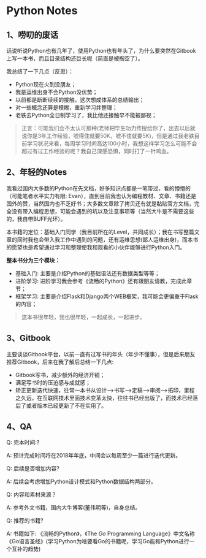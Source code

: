 # Python Notes

## 1、唠叨的废话

话说听说Python也有几年了，使用Python也有年头了，为什么要突然在Gitbook上写一本书，而且目录结构还巨长呢（简直是被掏空了）。

我总结了一下几点（反思）：

- Python现在火到没朋友；
- 我是运维出身不会Python没优势；
- 以前都是断断续续的接触，这次想成体系的总结输出；
- 对一些概念还算是模糊，重新学习并整理；
- 老铁去Python全日制学习了，我比他还接触早不能被鄙视；

> 正言：可能我们会不太认可那种(老师把毕生功力传授给你了，出去以后就说你是3年工作经验，唬得住就要50K，唬不住就要5K)，但是通过我老铁目前学习状况来看，每周学习时间高达100小时，我想这样学习怎么可能不会超过有过工作经验的呢？我自己深感恐惧，同时打了一针鸡血。

## 2、年轻的Notes

我看过国内大多数的Python在先文档，好多知识点都是一笔带过，看的懵懵的（可能笔者水平实力有限: Evan），直到目前我也认为编程教材、文章、书籍还是国外的赞，当然国内也不乏好书；大多数文章除了拷贝还有就是黏贴官方文档，完全没有带入编程思想，可能会遇到的坑以及注意事项等（当然大牛是不需要这些的，我自带BUFF光环）。

本书籍的定位：基础入门同学（我目前所在的Level，共同成长）；我在书写整篇文章的同时我也会带入我工作中遇到的问题，还有运维思想(鄙人运维出身)，而本书的愿望也是希望通过学习和整理使我和观看的小伙伴能够进行Python入门。

**整本书分为三个模块：**

- 基础入门: 主要是介绍Python的基础语法还有数据类型等等；
- 进阶学习: 进阶学习我会参考《流畅的Python》还有跟朋友请教，完成此章节；
- 框架学习: 主要是介绍Flask和Django两个WEB框架，我可能会更偏重于Flask的内容；

> 这本书很年轻，我也很年轻，一起成长，一起进步。

## 3、Gitbook

主要谈谈Gitbook平台，以前一直有过写书的年头（年少不懂事），但是后来朋友推荐Gitbook，后来在我了解后总结一下几点:

- Gitbook写书，减少额外的经济开销；
- 满足写书时的压迫感与成就感；
- 矫正更新迭代快速，往常一本书从设计-->书写-->定稿-->审阅-->拓印，里程之久远，在互联网技术里面技术变革太快，往往书已经出版了，而技术已经落后了或者版本已经更新了不在实用了。

## 4、QA

Q: 完本时间:?

A: 预计完成时间将在2018年年底，中间会以每周至少一篇进行迭代更新。

Q: 后续是否增加内容?

A: 后续会考虑增加Python设计模式和Python数据结构两部分。

Q: 内容和素材来源？

A: 参考外文书籍，国内大牛博客(董伟明等)，自身总结。

Q: 推荐的书籍?

A: 书籍如下: 《流畅的Python》，《The *Go* Programming Language》中文名称《Go语言圣经》(学习Python为啥要看Go的书籍呢，学习Go能和Python进行一个互补的趋势)





